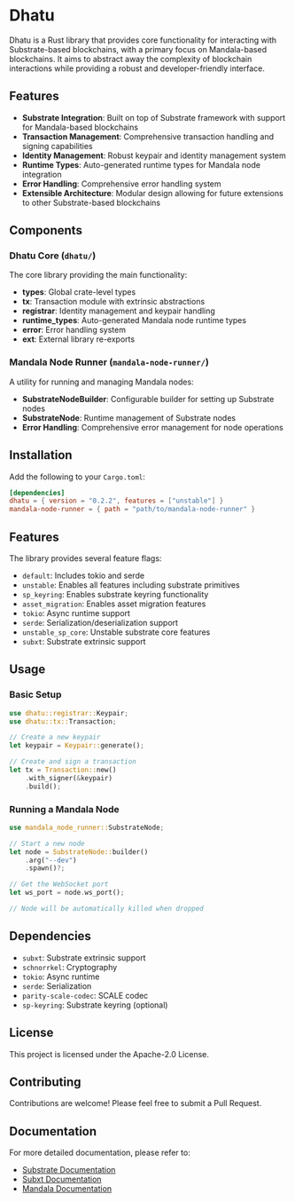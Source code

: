 # Dhatu

Dhatu is a Rust library that provides core functionality for interacting with Substrate-based blockchains, with a primary focus on Mandala-based blockchains. It aims to abstract away the complexity of blockchain interactions while providing a robust and developer-friendly interface.

## Features

- **Substrate Integration**: Built on top of Substrate framework with support for Mandala-based blockchains
- **Transaction Management**: Comprehensive transaction handling and signing capabilities
- **Identity Management**: Robust keypair and identity management system
- **Runtime Types**: Auto-generated runtime types for Mandala node integration
- **Error Handling**: Comprehensive error handling system
- **Extensible Architecture**: Modular design allowing for future extensions to other Substrate-based blockchains

## Components

### Dhatu Core (`dhatu/`)

The core library providing the main functionality:

- **types**: Global crate-level types
- **tx**: Transaction module with extrinsic abstractions
- **registrar**: Identity management and keypair handling
- **runtime_types**: Auto-generated Mandala node runtime types
- **error**: Error handling system
- **ext**: External library re-exports

### Mandala Node Runner (`mandala-node-runner/`)

A utility for running and managing Mandala nodes:

- **SubstrateNodeBuilder**: Configurable builder for setting up Substrate nodes
- **SubstrateNode**: Runtime management of Substrate nodes
- **Error Handling**: Comprehensive error management for node operations

## Installation

Add the following to your `Cargo.toml`:

```toml
[dependencies]
dhatu = { version = "0.2.2", features = ["unstable"] }
mandala-node-runner = { path = "path/to/mandala-node-runner" }
```

## Features

The library provides several feature flags:

- `default`: Includes tokio and serde
- `unstable`: Enables all features including substrate primitives
- `sp_keyring`: Enables substrate keyring functionality
- `asset_migration`: Enables asset migration features
- `tokio`: Async runtime support
- `serde`: Serialization/deserialization support
- `unstable_sp_core`: Unstable substrate core features
- `subxt`: Substrate extrinsic support

## Usage

### Basic Setup

```rust
use dhatu::registrar::Keypair;
use dhatu::tx::Transaction;

// Create a new keypair
let keypair = Keypair::generate();

// Create and sign a transaction
let tx = Transaction::new()
    .with_signer(&keypair)
    .build();
```

### Running a Mandala Node

```rust
use mandala_node_runner::SubstrateNode;

// Start a new node
let node = SubstrateNode::builder()
    .arg("--dev")
    .spawn()?;

// Get the WebSocket port
let ws_port = node.ws_port();

// Node will be automatically killed when dropped
```

## Dependencies

- `subxt`: Substrate extrinsic support
- `schnorrkel`: Cryptography
- `tokio`: Async runtime
- `serde`: Serialization
- `parity-scale-codec`: SCALE codec
- `sp-keyring`: Substrate keyring (optional)

## License

This project is licensed under the Apache-2.0 License.

## Contributing
Contributions are welcome! Please feel free to submit a Pull Request.

## Documentation

For more detailed documentation, please refer to:
- [Substrate Documentation](https://substrate.dev/docs/en/)
- [Subxt Documentation](https://docs.rs/subxt/latest/subxt/)
- [Mandala Documentation](https://github.com/zianksm/dhatu/tree/dev/dhatu#readme)
